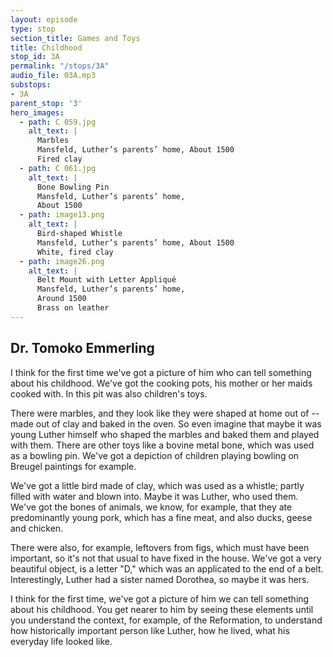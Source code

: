 ```yaml
---
layout: episode
type: stop
section_title: Games and Toys
title: Childhood
stop_id: 3A
permalink: "/stops/3A"
audio_file: 03A.mp3
substops:
- 3A
parent_stop: '3'
hero_images:
  - path: C 059.jpg
    alt_text: |
      Marbles
      Mansfeld, Luther’s parents’ home, About 1500
      Fired clay
  - path: C 061.jpg
    alt_text: |
      Bone Bowling Pin
      Mansfeld, Luther’s parents’ home,
      About 1500
  - path: image13.png
    alt_text: |
      Bird-shaped Whistle
      Mansfeld, Luther’s parents’ home, About 1500
      White, fired clay
  - path: image26.png
    alt_text: |
      Belt Mount with Letter Appliqué
      Mansfeld, Luther’s parents’ home,
      Around 1500
      Brass on leather
---
```


## Dr. Tomoko Emmerling

I think for the first time we've got a picture of him who can tell something about his childhood. We've got the cooking pots, his mother or her maids cooked with. In this pit was also children's toys.

There were marbles, and they look like they were shaped at home out of -- made out of clay and baked in the oven. So even imagine that maybe it was young Luther himself who shaped the marbles and baked them and played with them. There are other toys like a bovine metal bone, which was used as a bowling pin. We've got a depiction of children playing bowling on Breugel paintings for example.

We've got a little bird made of clay, which was used as a whistle; partly filled with water and blown into. Maybe it was Luther, who used them. We've got the bones of animals, we know, for example, that they ate predominantly young pork, which has a fine meat, and also ducks, geese and chicken.

There were also, for example, leftovers from figs, which must have been important, so it's not that usual to have fixed in the house. We've got a very beautiful object, is a letter "D," which was an applicated to the end of a belt. Interestingly, Luther had a sister named Dorothea, so maybe it was hers.

I think for the first time, we've got a picture of him we can tell something about his childhood. You get nearer to him by seeing these elements until you understand the context, for example, of the Reformation, to understand how historically important person like Luther, how he lived, what his everyday life looked like.
